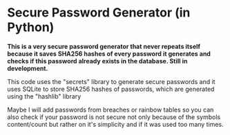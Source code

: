 # Secure Password Generator (in Python)

**This is a very secure password generator that never repeats itself because it saves SHA256 hashes of every password it generates and checks if this password already exists in the database. Still in development.**

This code uses the "secrets" library to generate secure passwords and it uses SQLite to store SHA256 hashes of passwords, which are generated using the "hashlib" library

Maybe I will add passwords from breaches or rainbow tables so you can also check if your password is not secure not only because of the symbols content/count but rather on it's simplicity and if it was used too many times.
